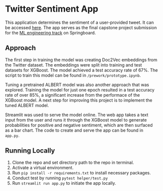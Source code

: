 # Twitter Sentiment App

This application determines the sentiment of a user-provided tweet. It can be 
accessed [here](https://share.streamlit.io/spencermoon/sentiment/main/app.py).
The app serves as the final capstone project submission for the [ML engineering
track](https://www.springboard.com/courses/ai-machine-learning-career-track/) 
on Springboard.

## Approach

The first step in training the model was creating Doc2Vec embeddings from the 
Twitter dataset. The embeddings were split into training and test datasets for 
XGBoost. The model achieved a test accuracy rate of 67%. The script to train 
this model can be found in `/prework/prototype.ipynb`. 

Tuning a pretrained ALBERT model was also another approach that was explored. 
Training the model for just one epoch resulted in a test accuracy rate of over 
85%, a significant increase from the performace of the XGBoost model. A next 
step for improving this project is to implement the tuned ALBERT model.

Streamlit was used to serve the model online. The web app takes a text input
from the user and runs it through the XGBoost model to generate probabilities 
for positive and negative sentiment, which are then surfaced as a bar chart. 
The code to create and serve the app can be found in `app.py`.

## Running Locally

1. Clone the repo and set directory path to the repo in terminal.
2. Activate a virtual environment.
3. Run `pip install -r requirements.txt` to install necessary packages.
4. Conduct test by running `pytest helper/test.py`	
5. Run `streamlit run app.py` to initiate the app locally.